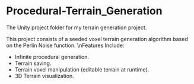 # Procedural-Terrain_Generation
 The Unity project folder for my terrain generation project.
 
 This project consists of a seeded voxel terrain generation algorithm based on the Perlin Noise function.
 \nFeatures Include:
 - Infinite procedural generation.
 - Terrain saving.
 - Terrain voxel manipulation (editable terrain at runtime).
 - 3D Terrain visualization.
 
